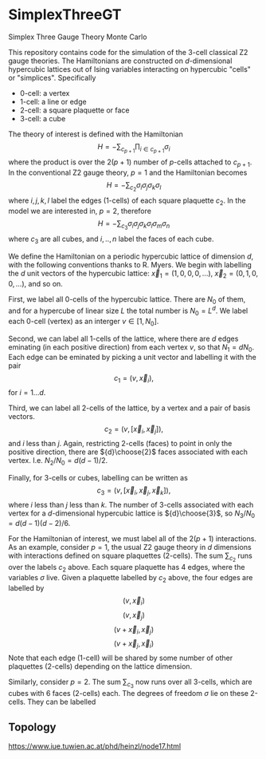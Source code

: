 # SimplexThreeGT
Simplex Three Gauge Theory Monte Carlo

This repository contains code for the simulation of the 3-cell classical Z2 gauge theories. The Hamiltonians are constructed on $d$-dimensional hypercubic lattices out of Ising variables interacting on hypercubic "cells" or "simplices".  Specifically

* 0-cell: a vertex
* 1-cell: a line or edge
* 2-cell: a square plaquette or face
* 3-cell: a cube

The theory of interest is defined with the Hamiltonian $$H = - \sum_{c_{p+1}} \prod_{i \in c_{p+1}} \sigma_i$$
where the product is over the $2(p+1)$ number of $p$-cells attached to $c_{p+1}$.
In the conventional Z2 gauge theory, $p=1$ and the Hamiltonian becomes $$H = - \sum_{c_{2}} \sigma_i \sigma_j \sigma_k \sigma_l$$
where $i,j,k,l$ label the edges (1-cells) of each square plaquette $c_2$.  In the model we are interested in, $p=2$, therefore $$H = - \sum_{c_{3}} \sigma_i \sigma_j \sigma_k \sigma_l \sigma_m \sigma_n$$
where $c_3$ are all cubes, and $i,..,n$ label the faces of each cube.

We define the Hamiltonian on a periodic hypercubic lattice of dimension $d$, with the following conventions thanks to R. Myers.  We begin with labelling the $d$ unit vectors of the hypercubic lattice: $\overrightarrow{x}_1 = (1,0,0,0,\ldots)$, $\overrightarrow{x}_2 = (0,1,0,0,\ldots)$, and so on.

First, we label all 0-cells of the hypercubic lattice.  There are $N_0$ of them, and for a hypercube of linear size $L$ the total number is $N_0 = L^d$. We label each 0-cell (vertex) as an interger $v \in [1,N_0]$.

Second, we can label all 1-cells of the lattice, where there are $d$ edges eminating (in each positive direction) from each vertex $v$, so that $N_1 = d N_0$. Each edge can be eminated by picking a unit vector and labelling it with the pair $$c_1 = (v,\overrightarrow{x}_i),$$ for $i = 1 \ldots d$.

Third, we can label all 2-cells of the lattice, by a vertex and a pair of basis vectors. $$c_2=(v,[\overrightarrow{x}_i, \overrightarrow{x}_j]),$$ and $i$ less than $j$.  Again, restricting 2-cells (faces) to point in only the positive direction, there are ${d}\choose{2}$ faces associated with each vertex. I.e. $N_2/N_0= d(d-1)/2$.

Finally, for 3-cells or cubes, labelling can be written as $$c_3 =(v,[\overrightarrow{x}_i, \overrightarrow{x}_j,\overrightarrow{x}_k]),$$ where $i$ less than $j$ less than $k$.  The number of 3-cells associated with each vertex for a $d$-dimensional hypercubic lattice is ${d}\choose{3}$, so $N_3/N_0 = d(d-1)(d-2)/6$.

For the Hamiltonian of interest, we must label all of the $2(p+1)$ interactions.  As an example, consider $p=1$, the usual Z2 gauge theory in $d$ dimensions with interactions defined on square plaquettes (2-cells). The sum $\sum_{c_{2}}$ runs over the labels $c_2$ above.  Each square plaquette has 4 edges, where the variables $\sigma$ live.  Given a plaquette labelled by $c_2$ above, the four edges are labelled by $$(v,\overrightarrow{x}_i)$$ $$(v,\overrightarrow{x}_j)$$ $$(v + \overrightarrow{x}_i,\overrightarrow{x}_j)$$ $$(v + \overrightarrow{x}_j,\overrightarrow{x}_i)$$ Note that each edge (1-cell) will be shared by some number of other plaquettes (2-cells) depending on the lattice dimension.

Similarly, consider $p=2$.  The sum $\sum_{c_{3}}$ now runs over all 3-cells, which are cubes with 6 faces (2-cells) each.  The degrees of freedom $\sigma$ lie on these 2-cells.  They can be labelled


## Topology

https://www.iue.tuwien.ac.at/phd/heinzl/node17.html

